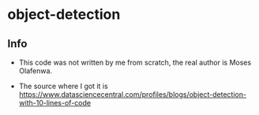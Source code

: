 # object-detection
## Info
* This code was not written by me from scratch, the real author is Moses Olafenwa.  

* The source where I got it is https://www.datasciencecentral.com/profiles/blogs/object-detection-with-10-lines-of-code

